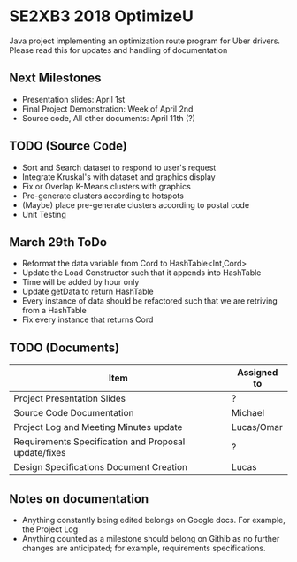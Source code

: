 # SE2XB3 2018 OptimizeU

Java project implementing an optimization route program for Uber drivers.
Please read this for updates and handling of documentation 

Next Milestones
---------------
* Presentation slides: April 1st
* Final Project Demonstration: Week of April 2nd
* Source code, All other documents: April 11th (?)

TODO (Source Code)
------------------
* Sort and Search dataset to respond to user's request
* Integrate Kruskal's with dataset and graphics display
* Fix or Overlap K-Means clusters with graphics
* Pre-generate clusters according to hotspots
* (Maybe) place pre-generate clusters according to postal code
* Unit Testing 

March 29th ToDo
---------------
* Reformat the data variable from Cord to HashTable<Int,Cord>
* Update the Load Constructor such that it appends into HashTable
* Time will be added by hour only
* Update getData to return HashTable
* Every instance of data should be refactored such that we are retriving from a HashTable
* Fix every instance that returns Cord

TODO (Documents)
----------------
| Item                                                 | Assigned to |
|------------------------------------------------------|-------------|
| Project Presentation Slides                          |      ?      |
| Source Code Documentation                            |  Michael    |
| Project Log and Meeting Minutes update               |  Lucas/Omar |
| Requirements Specification and Proposal update/fixes |      ?      |
| Design Specifications Document Creation              |    Lucas    |

Notes on documentation
----------------------
* Anything constantly being edited belongs on Google docs. For example, the Project Log
* Anything counted as a milestone should belong on Githib as no further changes are anticipated;
  for example, requirements specifications.
